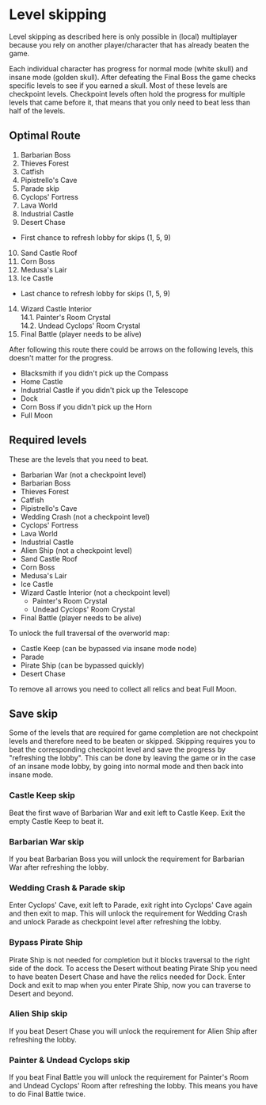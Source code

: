 # Level skipping

Level skipping as described here is only possible in (local) multiplayer because you rely on another player/character that has already beaten the game.

Each individual character has progress for normal mode (white skull) and insane mode (golden skull).
After defeating the Final Boss the game checks specific levels to see if you earned a skull.
Most of these levels are checkpoint levels. Checkpoint levels often hold the progress for multiple levels that came before it, that means that you only need to beat less than half of the levels.

## Optimal Route

1. Barbarian Boss
2. Thieves Forest
3. Catfish
4. Pipistrello's Cave
5. Parade skip
6. Cyclops' Fortress
7. Lava World
8. Industrial Castle
9. Desert Chase

- First chance to refresh lobby for skips (1, 5, 9)

10. Sand Castle Roof
11. Corn Boss
12. Medusa's Lair
13. Ice Castle

- Last chance to refresh lobby for skips (1, 5, 9)

14. Wizard Castle Interior  
    14.1. Painter's Room Crystal  
    14.2. Undead Cyclops' Room Crystal
15. Final Battle (player needs to be alive)

After following this route there could be arrows on the following levels, this doesn't matter for the progress.

- Blacksmith if you didn't pick up the Compass
- Home Castle
- Industrial Castle if you didn't pick up the Telescope
- Dock
- Corn Boss if you didn't pick up the Horn
- Full Moon

## Required levels

These are the levels that you need to beat.

- Barbarian War (not a checkpoint level)
- Barbarian Boss
- Thieves Forest
- Catfish
- Pipistrello's Cave
- Wedding Crash (not a checkpoint level)
- Cyclops' Fortress
- Lava World
- Industrial Castle
- Alien Ship (not a checkpoint level)
- Sand Castle Roof
- Corn Boss
- Medusa's Lair
- Ice Castle
- Wizard Castle Interior (not a checkpoint level)
  - Painter's Room Crystal
  - Undead Cyclops' Room Crystal
- Final Battle (player needs to be alive)

To unlock the full traversal of the overworld map:

- Castle Keep (can be bypassed via insane mode node)
- Parade
- Pirate Ship (can be bypassed quickly)
- Desert Chase

To remove all arrows you need to collect all relics and beat Full Moon.

## Save skip

Some of the levels that are required for game completion are not checkpoint levels and therefore need to be beaten or skipped. Skipping requires you to beat the corresponding checkpoint level and save the progress by "refreshing the lobby". This can be done by leaving the game or in the case of an insane mode lobby, by going into normal mode and then back into insane mode.

### Castle Keep skip

Beat the first wave of Barbarian War and exit left to Castle Keep. Exit the empty Castle Keep to beat it.

### Barbarian War skip

If you beat Barbarian Boss you will unlock the requirement for Barbarian War after refreshing the lobby.

### Wedding Crash & Parade skip

Enter Cyclops' Cave, exit left to Parade, exit right into Cyclops' Cave again and then exit to map. This will unlock the requirement for Wedding Crash and unlock Parade as checkpoint level after refreshing the lobby.

### Bypass Pirate Ship

Pirate Ship is not needed for completion but it blocks traversal to the right side of the dock. To access the Desert without beating Pirate Ship you need to have beaten Desert Chase and have the relics needed for Dock.
Enter Dock and exit to map when you enter Pirate Ship, now you can traverse to Desert and beyond.

### Alien Ship skip

If you beat Desert Chase you will unlock the requirement for Alien Ship after refreshing the lobby.

### Painter & Undead Cyclops skip

If you beat Final Battle you will unlock the requirement for Painter's Room and Undead Cyclops' Room after refreshing the lobby.
This means you have to do Final Battle twice.
